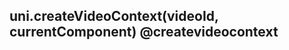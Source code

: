 ## uni.createVideoContext(videoId, currentComponent) @createvideocontext

<!-- UTSAPIJSON.createVideoContext.description -->

<!-- UTSAPIJSON.createVideoContext.param -->

<!-- UTSAPIJSON.createVideoContext.returnValue -->

<!-- UTSAPIJSON.createVideoContext.compatibility -->

<!-- UTSAPIJSON.createVideoContext.tutorial -->

<!-- UTSAPIJSON.general_type.name -->

<!-- UTSAPIJSON.general_type.param -->